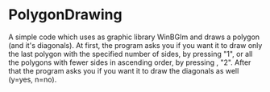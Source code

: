 # PolygonDrawing
A simple code which uses as graphic library WinBGIm and draws a polygon (and it's diagonals).
At first, the program asks you if you want it to draw only the last polygon with the specified number of sides, by pressing "1",
or all the polygons with fewer sides in ascending order, by pressing , "2".
After that the program asks you if you want it to draw the diagonals as well (y=yes, n=no).
